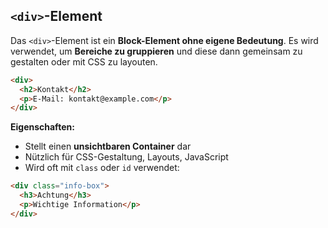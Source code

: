 ## `<div>`-Element

Das `<div>`-Element ist ein **Block-Element ohne eigene Bedeutung**. Es wird verwendet, um **Bereiche zu gruppieren** und diese dann gemeinsam zu gestalten oder mit CSS zu layouten.

```html
<div>
  <h2>Kontakt</h2>
  <p>E-Mail: kontakt@example.com</p>
</div>
```

**Eigenschaften:**

- Stellt einen **unsichtbaren Container** dar
- Nützlich für CSS-Gestaltung, Layouts, JavaScript
- Wird oft mit `class` oder `id` verwendet:

```html
<div class="info-box">
  <h3>Achtung</h3>
  <p>Wichtige Information</p>
</div>
```